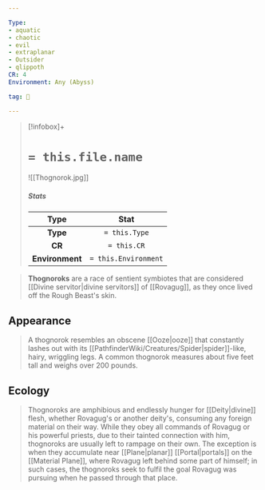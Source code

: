 ```yaml
---

Type:
- aquatic
- chaotic
- evil
- extraplanar
- Outsider
- qlippoth
CR: 4
Environment: Any (Abyss)

tag: 👹

---
```


> [!infobox]+
> #  `= this.file.name`
> ![[Thognorok.jpg]]
> ##### Stats
> Type | Stat |
> :---:|:---:|
> **Type** | `= this.Type` |
> **CR** | `= this.CR` |
> **Environment** | `= this.Environment` |



> **Thognoroks** are a race of sentient symbiotes that are considered [[Divine servitor|divine servitors]] of [[Rovagug]], as they once lived off the Rough Beast's skin.


## Appearance

> A thognorok resembles an obscene [[Ooze|ooze]] that constantly lashes out with its [[PathfinderWiki/Creatures/Spider|spider]]-like, hairy, wriggling legs. A common thognorok measures about five feet tall and weighs over 200 pounds.


## Ecology

> Thognoroks are amphibious and endlessly hunger for [[Deity|divine]] flesh, whether Rovagug's or another deity's, consuming any foreign material on their way. While they obey all commands of Rovagug or his powerful priests, due to their tainted connection with him, thognoroks are usually left to rampage on their own. The exception is when they accumulate near [[Plane|planar]] [[Portal|portals]] on the [[Material Plane]], where Rovagug left behind some part of himself; in such cases, the thognoroks seek to fulfil the goal Rovagug was pursuing when he passed through that place.









